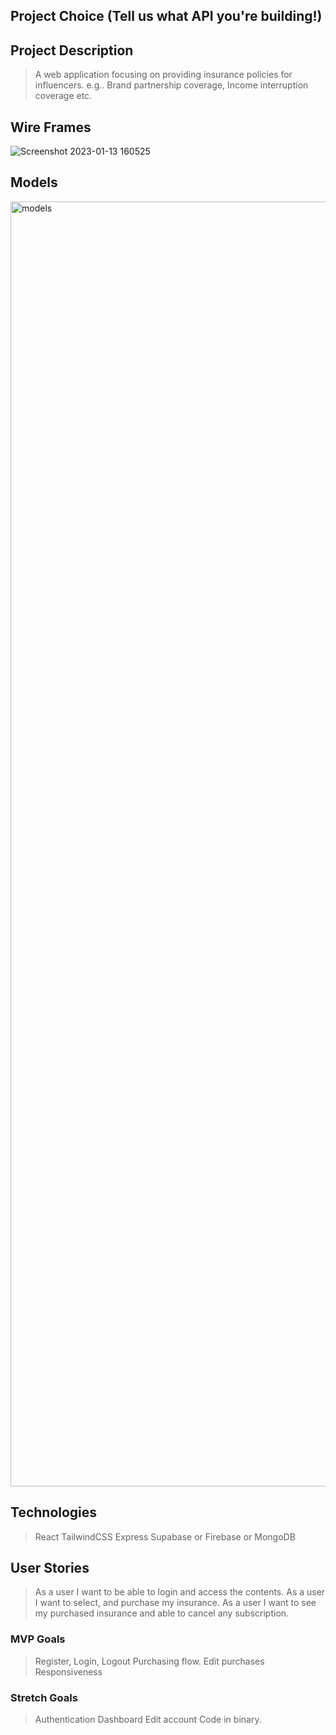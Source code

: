 ## Project Choice (Tell us what API you're building!)

## Project Description

> A web application focusing on providing insurance policies for influencers. e.g.. Brand partnership coverage, Income interruption coverage etc.

## Wire Frames

![Screenshot 2023-01-13 160525](https://media.git.generalassemb.ly/user/46096/files/5c31982f-0185-4c1b-be43-f97c8b840efa)

## Models

<img width="2056" alt="models" src="https://media.git.generalassemb.ly/user/46096/files/4e733394-73f1-42cf-968a-6ea749d42ff8">

## Technologies

> React
> TailwindCSS
> Express
> Supabase or Firebase or MongoDB

## User Stories

> As a user I want to be able to login and access the contents.
> As a user I want to select, and purchase my insurance.
> As a user I want to see my purchased insurance and able to cancel any subscription.

### MVP Goals

> Register, Login, Logout
> Purchasing flow.
> Edit purchases
> Responsiveness

### Stretch Goals

> Authentication
> Dashboard
> Edit account
> Code in binary.
